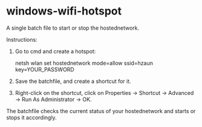 # windows-wifi-hotspot
A single batch file to start or stop the hostednetwork.

Instructions:

1. Go to cmd and create a hotspot:

      netsh wlan set hostednetwork mode=allow ssid=hzaun key=YOUR_PASSWORD
      
2. Save the batchfile, and create a shortcut for it.
3. Right-click on the shortcut, click on Properties -> Shortcut -> Advanced -> Run As Administrator -> OK.

The batchfile checks the current status of your hostednetwork and starts or stops it accordingly.

